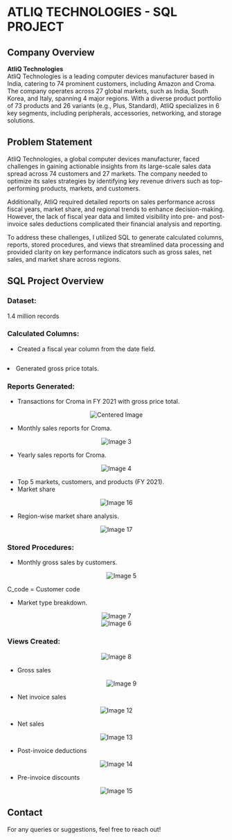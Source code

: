 # ATLIQ TECHNOLOGIES - SQL PROJECT

## Company Overview

**AtliQ Technologies**  
AtliQ Technologies is a leading computer devices manufacturer based in India, catering to 74 prominent customers, including Amazon and Croma. The company operates across 27 global markets, such as India, South Korea, and Italy, spanning 4 major regions. With a diverse product portfolio of 73 products and 26 variants (e.g., Plus, Standard), AtliQ specializes in 6 key segments, including peripherals, accessories, networking, and storage solutions.

## Problem Statement

AtliQ Technologies, a global computer devices manufacturer, faced challenges in gaining actionable insights from its large-scale sales data spread across 74 customers and 27 markets. The company needed to optimize its sales strategies by identifying key revenue drivers such as top-performing products, markets, and customers.

Additionally, AtliQ required detailed reports on sales performance across fiscal years, market share, and regional trends to enhance decision-making. However, the lack of fiscal year data and limited visibility into pre- and post-invoice sales deductions complicated their financial analysis and reporting.

To address these challenges, I utilized SQL to generate calculated columns, reports, stored procedures, and views that streamlined data processing and provided clarity on key performance indicators such as gross sales, net sales, and market share across regions.

## SQL Project Overview

### Dataset: 
1.4 million records

### Calculated Columns:
- Created a fiscal year column from the date field.
<p align="center">
  <img src="https://github.com/user-attachments/assets/767c4020-97ed-4bca-9f0c-3340db943ecf" alt

- Generated gross price totals.

### Reports Generated:
- Transactions for Croma in FY 2021 with gross price total.
<p align="center">
  <img src="https://github.com/user-attachments/assets/6cbd3d71-8d3e-4096-814f-c8620480851a" alt="Centered Image" />
</p>

- Monthly sales reports for Croma.

<p align="center">
  <img src="https://github.com/user-attachments/assets/71e613b4-9e5e-42a6-88e1-d22bf7196c84" alt="Image 3" />
</p>
 
- Yearly sales reports for Croma.

<p align="center">
  <img src="https://github.com/user-attachments/assets/5d591ce6-bbbf-42f3-b25a-4fa9f3e3f393" alt="Image 4" />
</p>

- Top 5 markets, customers, and products (FY 2021).
- Market share

<p align="center">
  <img src="https://github.com/user-attachments/assets/e5cde5a8-4dc1-4749-ab12-e85be19d2f83" alt="Image 16" />
</p>

- Region-wise market share analysis.

<p align="center">
  <img src="https://github.com/user-attachments/assets/27077a46-cd71-41a9-8aff-bcbf704e0f73" alt="Image 17" />
</p>

### Stored Procedures:
- Monthly gross sales by customers.

  <p align="center">
  <img src="https://github.com/user-attachments/assets/bebf0cad-7ae3-4c46-80f9-f3339fa2cadd" alt="Image 5" />
</p>
C_code = Customer code

- Market type breakdown.

<p align="center">
  <img src="https://github.com/user-attachments/assets/7b72f70a-e6f2-40d5-bd55-ff0c27111a5c" alt="Image 7" />
  <br />
  <img src="https://github.com/user-attachments/assets/ad042db8-0aae-4be4-ab90-e7b1ab18ac18" alt="Image 6" />
</p>

### Views Created:
<p align="center">
  <img src="https://github.com/user-attachments/assets/b4d1e5ad-417e-4a2d-8955-b9a38110592c" alt="Image 8" />
</p>

- Gross sales

  <p align="center">
  <img src="https://github.com/user-attachments/assets/e3d1b0f2-18bd-4e20-a3e3-b90a76ae046c" alt="Image 9" />
</p>

- Net invoice sales

 <p align="center">
  <img src="https://github.com/user-attachments/assets/ff9e16eb-e273-4efe-9dc9-e2dd1f0aa93c" alt="Image 12" />
</p>

- Net sales

 <p align="center">
  <img src="https://github.com/user-attachments/assets/a1815309-7900-4b15-a41f-b50bc4488c4a" alt="Image 13" />
</p>

- Post-invoice deductions
<p align="center">
  <img src="https://github.com/user-attachments/assets/85734dc0-e326-4262-8155-87ab105bdf8b" alt="Image 14" />
</p>

- Pre-invoice discounts

<p align="center">
  <img src="https://github.com/user-attachments/assets/128dc439-4b6f-4607-9ace-2277f5f88fa0" alt="Image 15" />
</p>




## Contact

For any queries or suggestions, feel free to reach out!

